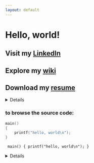```yaml
---
layout: default
---
```


# Hello, world!
## Visit my [LinkedIn](https://www.linkedin.com/in/ryan-najac/)
## Explore my [wiki](https://github.com/rdnajac/cbmf/wiki)
## Download my [resume](./assets/rdnajac_resume.pdf)

<details><h3><summary>Click to browse the source code:</summary></h3>

> ```c

> main()
> {
>     printf("hello, world\n");
> }

> ```

</details>


<h3><summary> to browse the source code:</summary></h3>

``` c
main()
{
    printf("hello, world\n");
}
```



<code> main()
{
    printf("hello, world\n");
} </code>


<details><h2><summary>Click to browse the source code:</summary></h2>

```c

main()
{
    printf("hello, world\n");
}

</details>

